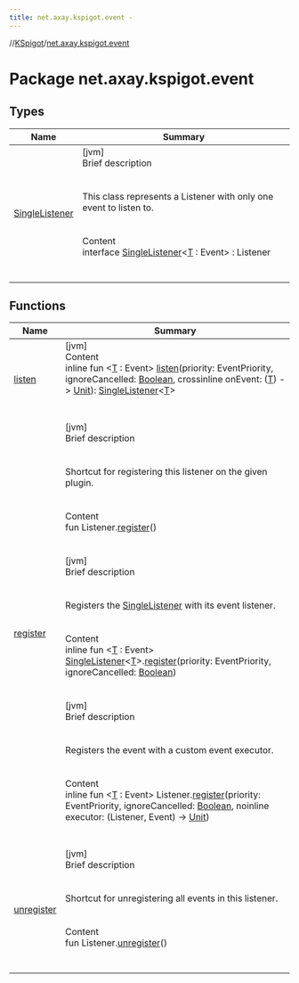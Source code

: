 ```yaml
---
title: net.axay.kspigot.event -
---
```

//[KSpigot](../index.md)/[net.axay.kspigot.event](index.md)



# Package net.axay.kspigot.event  


## Types  
  
|  Name|  Summary| 
|---|---|
| [SingleListener](-single-listener/index.md)| [jvm]  <br>Brief description  <br><br><br>This class represents a Listener with only one event to listen to.<br><br>  <br>Content  <br>interface [SingleListener](-single-listener/index.md)<[T](-single-listener/index.md) : Event> : Listener  <br><br><br>


## Functions  
  
|  Name|  Summary| 
|---|---|
| [listen](listen.md)| [jvm]  <br>Content  <br>inline fun <[T](listen.md) : Event> [listen](listen.md)(priority: EventPriority, ignoreCancelled: [Boolean](https://kotlinlang.org/api/latest/jvm/stdlib/kotlin/-boolean/index.html), crossinline onEvent: ([T](listen.md)) -> [Unit](https://kotlinlang.org/api/latest/jvm/stdlib/kotlin/-unit/index.html)): [SingleListener](-single-listener/index.md)<[T](listen.md)>  <br><br><br>
| [register](register.md)| [jvm]  <br>Brief description  <br><br><br>Shortcut for registering this listener on the given plugin.<br><br>  <br>Content  <br>fun Listener.[register](register.md)()  <br><br><br>[jvm]  <br>Brief description  <br><br><br>Registers the [SingleListener](-single-listener/index.md) with its event listener.<br><br>  <br>Content  <br>inline fun <[T](register.md) : Event> [SingleListener](-single-listener/index.md)<[T](register.md)>.[register](register.md)(priority: EventPriority, ignoreCancelled: [Boolean](https://kotlinlang.org/api/latest/jvm/stdlib/kotlin/-boolean/index.html))  <br><br><br>[jvm]  <br>Brief description  <br><br><br>Registers the event with a custom event executor.<br><br>  <br>Content  <br>inline fun <[T](register.md) : Event> Listener.[register](register.md)(priority: EventPriority, ignoreCancelled: [Boolean](https://kotlinlang.org/api/latest/jvm/stdlib/kotlin/-boolean/index.html), noinline executor: (Listener, Event) -> [Unit](https://kotlinlang.org/api/latest/jvm/stdlib/kotlin/-unit/index.html))  <br><br><br>
| [unregister](unregister.md)| [jvm]  <br>Brief description  <br><br><br>Shortcut for unregistering all events in this listener.<br><br>  <br>Content  <br>fun Listener.[unregister](unregister.md)()  <br><br><br>

